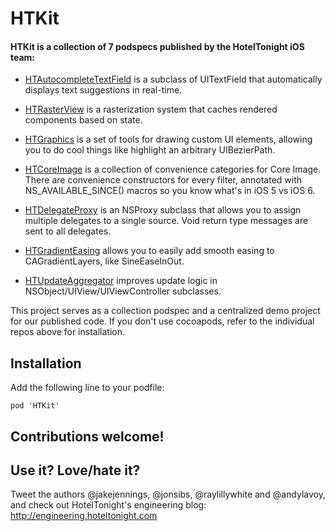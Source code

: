 HTKit
=====

#### HTKit is a collection of 7 podspecs published by the HotelTonight iOS team:

* [HTAutocompleteTextField](https://github.com/hoteltonight/HTAutocompleteTextField) is a subclass of UITextField that automatically displays text suggestions in real-time.

* [HTRasterView](https://github.com/hoteltonight/HTRasterView) is a rasterization system that caches rendered components based on state.

* [HTGraphics](https://github.com/hoteltonight/HTGraphics) is a set of tools for drawing custom UI elements, allowing you to do cool things like highlight an arbitrary UIBezierPath.

* [HTCoreImage](https://github.com/hoteltonight/HTCoreImage) is a collection of convenience categories for Core Image. There are convenience constructors for every filter, annotated with NS_AVAILABLE_SINCE() macros so you know what's in iOS 5 vs iOS 6.

* [HTDelegateProxy](https://github.com/hoteltonight/HTDelegateProxy) is an NSProxy subclass that allows you to assign multiple delegates to a single source.  Void return type messages are sent to all delegates.

* [HTGradientEasing](https://github.com/hoteltonight/HTGradientEasing) allows you to easily add smooth easing to CAGradientLayers, like SineEaseInOut.

* [HTUpdateAggregator](https://github.com/hoteltonight/HTUpdateAggregator) improves update logic in NSObject/UIView/UIViewController subclasses.

This project serves as a collection podspec and a centralized demo project for our published code.  If you don't use cocoapods, refer to the individual repos above for installation.

## Installation

Add the following line to your podfile:
```
pod 'HTKit'
```

## Contributions welcome!

## Use it? Love/hate it?

Tweet the authors @jakejennings, @jonsibs, @raylillywhite and @andylavoy, and check out HotelTonight's engineering blog: http://engineering.hoteltonight.com
